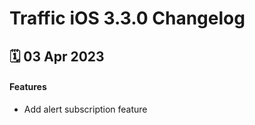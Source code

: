 # Traffic iOS 3.3.0 Changelog

<h2>🗓 03 Apr 2023</h2>

#### Features
- Add alert subscription feature

